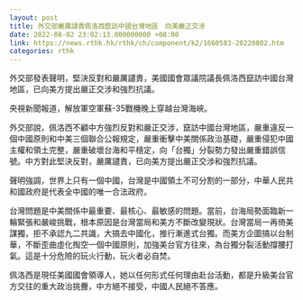 ```yaml
---
layout: post
title: 外交部嚴厲譴責佩洛西竄訪中國台灣地區　向美嚴正交涉
date: 2022-08-02 23:02:13.000000000 +08:00
link: https://news.rthk.hk/rthk/ch/component/k2/1660583-20220802.htm
categories: rthk
---
```


外交部發表聲明，堅決反對和嚴厲譴責，美國國會眾議院議長佩洛西竄訪中國台灣地區，已向美方提出嚴正交涉和強烈抗議。

央視新聞報道，解放軍空軍蘇-35戰機晚上穿越台灣海峽。

外交部說，佩洛西不顧中方強烈反對和嚴正交涉，竄訪中國台灣地區，嚴重違反一個中國原則和中美三個聯合公報規定，嚴重衝擊中美關係政治基礎，嚴重侵犯中國主權和領土完整，嚴重破壞台海和平穩定，向「台獨」分裂勢力發出嚴重錯誤信號。中方對此堅決反對，嚴厲譴責，已向美方提出嚴正交涉和強烈抗議。

聲明強調，世界上只有一個中國，台灣是中國領土不可分割的一部分，中華人民共和國政府是代表全中國的唯一合法政府。

台灣問題是中美關係中最重要、最核心、最敏感的問題。當前，台海局勢面臨新一輪緊張和嚴峻挑戰，根本原因是台灣當局和美方不斷改變現狀。台灣當局一再倚美謀獨，拒不承認九二共識，大搞去中國化，推行漸進式台獨。而美方企圖搞以台制華，不斷歪曲虛化掏空一個中國原則，加強美台官方往來，為台獨分裂活動撐腰打氣。這是十分危險的玩火行動，玩火者必自焚。

佩洛西是現任美國國會領導人，她以任何形式任何理由赴台活動，都是升級美台官方交往的重大政治挑釁，中方絕不接受，中國人民絕不答應。
